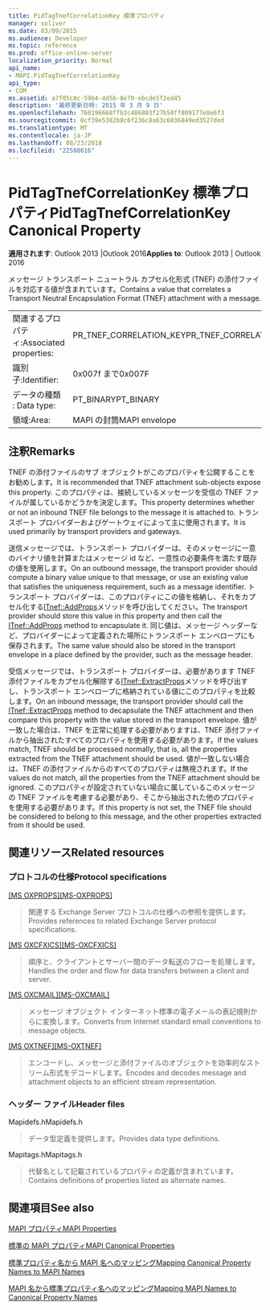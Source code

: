 ```yaml
---
title: PidTagTnefCorrelationKey 標準プロパティ
manager: soliver
ms.date: 03/09/2015
ms.audience: Developer
ms.topic: reference
ms.prod: office-online-server
localization_priority: Normal
api_name:
- MAPI.PidTagTnefCorrelationKey
api_type:
- COM
ms.assetid: a7f05c8c-59b4-4d5b-8e70-ebcde5f2ed45
description: '最終更新日時: 2015 年 3 月 9 日'
ms.openlocfilehash: 760196668ffb3c486803f27b50ff809177e8e6f3
ms.sourcegitcommit: 0cf39e5382b8c6f236c8a63c6036849ed3527ded
ms.translationtype: MT
ms.contentlocale: ja-JP
ms.lasthandoff: 08/23/2018
ms.locfileid: "22588616"
---
```

# <a name="pidtagtnefcorrelationkey-canonical-property"></a><span data-ttu-id="db55e-103">PidTagTnefCorrelationKey 標準プロパティ</span><span class="sxs-lookup"><span data-stu-id="db55e-103">PidTagTnefCorrelationKey Canonical Property</span></span>

  
  
<span data-ttu-id="db55e-104">**適用されます**: Outlook 2013 |Outlook 2016</span><span class="sxs-lookup"><span data-stu-id="db55e-104">**Applies to**: Outlook 2013 | Outlook 2016</span></span> 
  
<span data-ttu-id="db55e-105">メッセージ トランスポート ニュートラル カプセル化形式 (TNEF) の添付ファイルを対応する値が含まれています。</span><span class="sxs-lookup"><span data-stu-id="db55e-105">Contains a value that correlates a Transport Neutral Encapsulation Format (TNEF) attachment with a message.</span></span>
  
|||
|:-----|:-----|
|<span data-ttu-id="db55e-106">関連するプロパティ:</span><span class="sxs-lookup"><span data-stu-id="db55e-106">Associated properties:</span></span>  <br/> |<span data-ttu-id="db55e-107">PR_TNEF_CORRELATION_KEY</span><span class="sxs-lookup"><span data-stu-id="db55e-107">PR_TNEF_CORRELATION_KEY</span></span>  <br/> |
|<span data-ttu-id="db55e-108">識別子:</span><span class="sxs-lookup"><span data-stu-id="db55e-108">Identifier:</span></span>  <br/> |<span data-ttu-id="db55e-109">0x007f まで</span><span class="sxs-lookup"><span data-stu-id="db55e-109">0x007F</span></span>  <br/> |
|<span data-ttu-id="db55e-110">データの種類 : </span><span class="sxs-lookup"><span data-stu-id="db55e-110">Data type:</span></span>  <br/> |<span data-ttu-id="db55e-111">PT_BINARY</span><span class="sxs-lookup"><span data-stu-id="db55e-111">PT_BINARY</span></span>  <br/> |
|<span data-ttu-id="db55e-112">領域:</span><span class="sxs-lookup"><span data-stu-id="db55e-112">Area:</span></span>  <br/> |<span data-ttu-id="db55e-113">MAPI の封筒</span><span class="sxs-lookup"><span data-stu-id="db55e-113">MAPI envelope</span></span>  <br/> |
   
## <a name="remarks"></a><span data-ttu-id="db55e-114">注釈</span><span class="sxs-lookup"><span data-stu-id="db55e-114">Remarks</span></span>

<span data-ttu-id="db55e-115">TNEF の添付ファイルのサブ オブジェクトがこのプロパティを公開することをお勧めします。</span><span class="sxs-lookup"><span data-stu-id="db55e-115">It is recommended that TNEF attachment sub-objects expose this property.</span></span> <span data-ttu-id="db55e-116">このプロパティは、接続しているメッセージを受信の TNEF ファイルが属しているかどうかを決定します。</span><span class="sxs-lookup"><span data-stu-id="db55e-116">This property determines whether or not an inbound TNEF file belongs to the message it is attached to.</span></span> <span data-ttu-id="db55e-117">トランスポート プロバイダーおよびゲートウェイによって主に使用されます。</span><span class="sxs-lookup"><span data-stu-id="db55e-117">It is used primarily by transport providers and gateways.</span></span>
  
<span data-ttu-id="db55e-118">送信メッセージでは、トランスポート プロバイダーは、そのメッセージに一意のバイナリ値を計算またはメッセージ id など、一意性の必要条件を満たす既存の値を使用します。</span><span class="sxs-lookup"><span data-stu-id="db55e-118">On an outbound message, the transport provider should compute a binary value unique to that message, or use an existing value that satisfies the uniqueness requirement, such as a message identifier.</span></span> <span data-ttu-id="db55e-119">トランスポート プロバイダーは、このプロパティにこの値を格納し、それをカプセル化する[ITnef::AddProps](itnef-addprops.md)メソッドを呼び出してください。</span><span class="sxs-lookup"><span data-stu-id="db55e-119">The transport provider should store this value in this property and then call the [ITnef::AddProps](itnef-addprops.md) method to encapsulate it.</span></span> <span data-ttu-id="db55e-120">同じ値は、メッセージ ヘッダーなど、プロバイダーによって定義された場所にトランスポート エンベロープにも保存されます。</span><span class="sxs-lookup"><span data-stu-id="db55e-120">The same value should also be stored in the transport envelope in a place defined by the provider, such as the message header.</span></span> 
  
<span data-ttu-id="db55e-121">受信メッセージでは、トランスポート プロバイダーは、必要があります TNEF 添付ファイルをカプセル化解除する[ITnef::ExtractProps](itnef-extractprops.md)メソッドを呼び出すし、トランスポート エンベロープに格納されている値にこのプロパティを比較します。</span><span class="sxs-lookup"><span data-stu-id="db55e-121">On an inbound message, the transport provider should call the [ITnef::ExtractProps](itnef-extractprops.md) method to decapsulate the TNEF attachment and then compare this property with the value stored in the transport envelope.</span></span> <span data-ttu-id="db55e-122">値が一致した場合は、TNEF を正常に処理する必要がありますは、TNEF 添付ファイルから抽出されたすべてのプロパティを使用する必要があります。</span><span class="sxs-lookup"><span data-stu-id="db55e-122">If the values match, TNEF should be processed normally, that is, all the properties extracted from the TNEF attachment should be used.</span></span> <span data-ttu-id="db55e-123">値が一致しない場合は、TNEF の添付ファイルからのすべてのプロパティは無視されます。</span><span class="sxs-lookup"><span data-stu-id="db55e-123">If the values do not match, all the properties from the TNEF attachment should be ignored.</span></span> <span data-ttu-id="db55e-124">このプロパティが設定されていない場合に属しているこのメッセージの TNEF ファイルを考慮する必要があり、そこから抽出された他のプロパティを使用する必要があります。</span><span class="sxs-lookup"><span data-stu-id="db55e-124">If this property is not set, the TNEF file should be considered to belong to this message, and the other properties extracted from it should be used.</span></span> 
  
## <a name="related-resources"></a><span data-ttu-id="db55e-125">関連リソース</span><span class="sxs-lookup"><span data-stu-id="db55e-125">Related resources</span></span>

### <a name="protocol-specifications"></a><span data-ttu-id="db55e-126">プロトコルの仕様</span><span class="sxs-lookup"><span data-stu-id="db55e-126">Protocol specifications</span></span>

<span data-ttu-id="db55e-127">[[MS OXPROPS]](http://msdn.microsoft.com/library/f6ab1613-aefe-447d-a49c-18217230b148%28Office.15%29.aspx)</span><span class="sxs-lookup"><span data-stu-id="db55e-127">[[MS-OXPROPS]](http://msdn.microsoft.com/library/f6ab1613-aefe-447d-a49c-18217230b148%28Office.15%29.aspx)</span></span>
  
> <span data-ttu-id="db55e-128">関連する Exchange Server プロトコルの仕様への参照を提供します。</span><span class="sxs-lookup"><span data-stu-id="db55e-128">Provides references to related Exchange Server protocol specifications.</span></span>
    
<span data-ttu-id="db55e-129">[[MS OXCFXICS]](http://msdn.microsoft.com/library/b9752f3d-d50d-44b8-9e6b-608a117c8532%28Office.15%29.aspx)</span><span class="sxs-lookup"><span data-stu-id="db55e-129">[[MS-OXCFXICS]](http://msdn.microsoft.com/library/b9752f3d-d50d-44b8-9e6b-608a117c8532%28Office.15%29.aspx)</span></span>
  
> <span data-ttu-id="db55e-130">順序と、クライアントとサーバー間のデータ転送のフローを処理します。</span><span class="sxs-lookup"><span data-stu-id="db55e-130">Handles the order and flow for data transfers between a client and server.</span></span>
    
<span data-ttu-id="db55e-131">[[MS OXCMAIL]](http://msdn.microsoft.com/library/b60d48db-183f-4bf5-a908-f584e62cb2d4%28Office.15%29.aspx)</span><span class="sxs-lookup"><span data-stu-id="db55e-131">[[MS-OXCMAIL]](http://msdn.microsoft.com/library/b60d48db-183f-4bf5-a908-f584e62cb2d4%28Office.15%29.aspx)</span></span>
  
> <span data-ttu-id="db55e-132">メッセージ オブジェクト インターネット標準の電子メールの表記規則からに変換します。</span><span class="sxs-lookup"><span data-stu-id="db55e-132">Converts from Internet standard email conventions to message objects.</span></span>
    
<span data-ttu-id="db55e-133">[[MS OXTNEF]](http://msdn.microsoft.com/library/1f0544d7-30b7-4194-b58f-adc82f3763bb%28Office.15%29.aspx)</span><span class="sxs-lookup"><span data-stu-id="db55e-133">[[MS-OXTNEF]](http://msdn.microsoft.com/library/1f0544d7-30b7-4194-b58f-adc82f3763bb%28Office.15%29.aspx)</span></span>
  
> <span data-ttu-id="db55e-134">エンコードし、メッセージと添付ファイルのオブジェクトを効率的なストリーム形式をデコードします。</span><span class="sxs-lookup"><span data-stu-id="db55e-134">Encodes and decodes message and attachment objects to an efficient stream representation.</span></span>
    
### <a name="header-files"></a><span data-ttu-id="db55e-135">ヘッダー ファイル</span><span class="sxs-lookup"><span data-stu-id="db55e-135">Header files</span></span>

<span data-ttu-id="db55e-136">Mapidefs.h</span><span class="sxs-lookup"><span data-stu-id="db55e-136">Mapidefs.h</span></span>
  
> <span data-ttu-id="db55e-137">データ型定義を提供します。</span><span class="sxs-lookup"><span data-stu-id="db55e-137">Provides data type definitions.</span></span>
    
<span data-ttu-id="db55e-138">Mapitags.h</span><span class="sxs-lookup"><span data-stu-id="db55e-138">Mapitags.h</span></span>
  
> <span data-ttu-id="db55e-139">代替名として記載されているプロパティの定義が含まれています。</span><span class="sxs-lookup"><span data-stu-id="db55e-139">Contains definitions of properties listed as alternate names.</span></span>
    
## <a name="see-also"></a><span data-ttu-id="db55e-140">関連項目</span><span class="sxs-lookup"><span data-stu-id="db55e-140">See also</span></span>



[<span data-ttu-id="db55e-141">MAPI プロパティ</span><span class="sxs-lookup"><span data-stu-id="db55e-141">MAPI Properties</span></span>](mapi-properties.md)
  
[<span data-ttu-id="db55e-142">標準の MAPI プロパティ</span><span class="sxs-lookup"><span data-stu-id="db55e-142">MAPI Canonical Properties</span></span>](mapi-canonical-properties.md)
  
[<span data-ttu-id="db55e-143">標準プロパティ名から MAPI 名へのマッピング</span><span class="sxs-lookup"><span data-stu-id="db55e-143">Mapping Canonical Property Names to MAPI Names</span></span>](mapping-canonical-property-names-to-mapi-names.md)
  
[<span data-ttu-id="db55e-144">MAPI 名から標準プロパティ名へのマッピング</span><span class="sxs-lookup"><span data-stu-id="db55e-144">Mapping MAPI Names to Canonical Property Names</span></span>](mapping-mapi-names-to-canonical-property-names.md)


